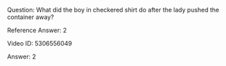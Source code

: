 Question: What did the boy in checkered shirt do after the lady pushed the container away?

Reference Answer: 2

Video ID: 5306556049

Answer: 2

